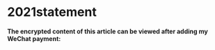 # 2021statement

**The encrypted content of this article can be viewed after adding my WeChat payment:**
<!--more-->

